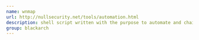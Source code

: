 ```yaml
---
name: wnmap
url: http://nullsecurity.net/tools/automation.html
description: shell script written with the purpose to automate and chain scans via nmap. URL : http://nullsecurity.net/tools/automation.html Groups : blackarch blackarch-automation blackarch-scanner
group: blackarch
---
```

